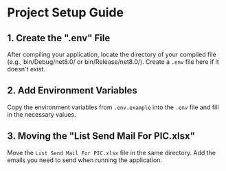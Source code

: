 # Project Setup Guide
## 1. Create the ".env" File
 After compiling your application, locate the directory of your compiled file (e.g., bin/Debug/net8.0/ or bin/Release/net8.0/). Create a `.env` file here if it doesn't exist.

## 2. Add Environment Variables
 Copy the environment variables from `.env.example` into the `.env` file and fill in the necessary values.

## 3. Moving the "List Send Mail For PIC.xlsx"
 Move the `List Send Mail For PIC.xlsx` file in the same directory. Add the emails you need to send when running the application.